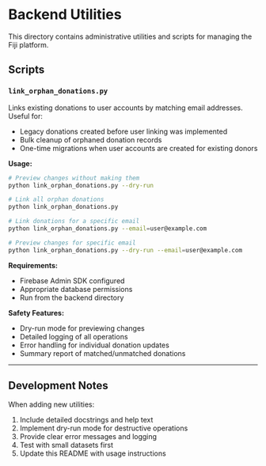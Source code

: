 # Backend Utilities

This directory contains administrative utilities and scripts for managing the Fiji platform.

## Scripts

### `link_orphan_donations.py`

Links existing donations to user accounts by matching email addresses. Useful for:
- Legacy donations created before user linking was implemented  
- Bulk cleanup of orphaned donation records
- One-time migrations when user accounts are created for existing donors

**Usage:**
```bash
# Preview changes without making them
python link_orphan_donations.py --dry-run

# Link all orphan donations
python link_orphan_donations.py

# Link donations for a specific email
python link_orphan_donations.py --email=user@example.com

# Preview changes for specific email
python link_orphan_donations.py --dry-run --email=user@example.com
```

**Requirements:**
- Firebase Admin SDK configured
- Appropriate database permissions
- Run from the backend directory

**Safety Features:**
- Dry-run mode for previewing changes
- Detailed logging of all operations
- Error handling for individual donation updates
- Summary report of matched/unmatched donations

---

## Development Notes

When adding new utilities:
1. Include detailed docstrings and help text
2. Implement dry-run mode for destructive operations
3. Provide clear error messages and logging
4. Test with small datasets first
5. Update this README with usage instructions